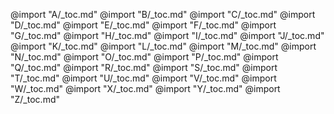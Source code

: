 @import "A/_toc.md"
@import "B/_toc.md"
@import "C/_toc.md"
@import "D/_toc.md"
@import "E/_toc.md"
@import "F/_toc.md"
@import "G/_toc.md"
@import "H/_toc.md"
@import "I/_toc.md"
@import "J/_toc.md"
@import "K/_toc.md"
@import "L/_toc.md"
@import "M/_toc.md"
@import "N/_toc.md"
@import "O/_toc.md"
@import "P/_toc.md"
@import "Q/_toc.md"
@import "R/_toc.md"
@import "S/_toc.md"
@import "T/_toc.md"
@import "U/_toc.md"
@import "V/_toc.md"
@import "W/_toc.md"
@import "X/_toc.md"
@import "Y/_toc.md"
@import "Z/_toc.md"
